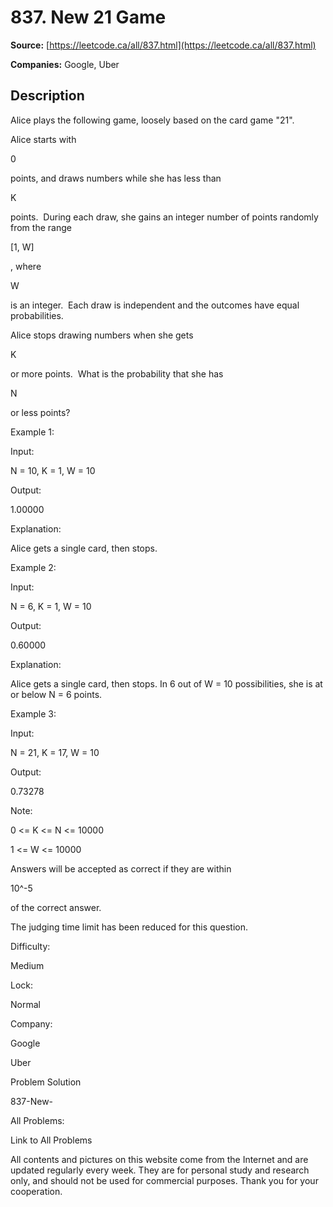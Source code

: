 # 837. New 21 Game

**Source:** [https://leetcode.ca/all/837.html](https://leetcode.ca/all/837.html)

**Companies:** Google, Uber

## Description

Alice plays the following game, loosely based on the card game "21".

Alice starts with

0

points, and draws numbers while she has less than

K

points.  During each draw, she gains an integer number of points
        randomly from the range

[1, W]

, where

W

is an integer.  Each
        draw is independent and the outcomes have equal probabilities.

Alice stops drawing numbers when she gets

K

or more points.  What is the
        probability that she has

N

or less points?

Example 1:

Input:

N = 10, K = 1, W = 10

Output:

1.00000

Explanation:

Alice gets a single card, then stops.

Example 2:

Input:

N = 6, K = 1, W = 10

Output:

0.60000

Explanation:

Alice gets a single card, then stops.
In 6 out of W = 10 possibilities, she is at or below N = 6 points.

Example 3:

Input:

N = 21, K = 17, W = 10

Output:

0.73278

Note:

0 <= K <= N <= 10000

1 <= W <= 10000

Answers will be accepted as correct if they are within

10^-5

of the correct
            answer.

The judging time limit has been reduced for this question.

Difficulty:

Medium

Lock:

Normal

Company:

Google

Uber

Problem Solution

837-New-

All Problems:

Link to All Problems

All contents and pictures on this website come from the Internet and are updated regularly every week. They are for personal study and research only, and should not be used for commercial purposes. Thank you for your cooperation.

